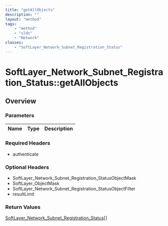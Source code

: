 ```yaml
---
title: "getAllObjects"
description: ""
layout: "method"
tags:
    - "method"
    - "sldn"
    - "Network"
classes:
    - "SoftLayer_Network_Subnet_Registration_Status"
---
```

# SoftLayer_Network_Subnet_Registration_Status::getAllObjects
## Overview 


### Parameters 
|Name | Type | Description |
| --- | --- | --- |


### Required Headers
* authenticate

### Optional Headers
* SoftLayer_Network_Subnet_Registration_StatusObjectMask
* SoftLayer_ObjectMask
* SoftLayer_Network_Subnet_Registration_StatusObjectFilter
* resultLimit

### Return Values
<a href='/reference/datatypes/SoftLayer_Network_Subnet_Registration_Status'>SoftLayer_Network_Subnet_Registration_Status[] </a>
